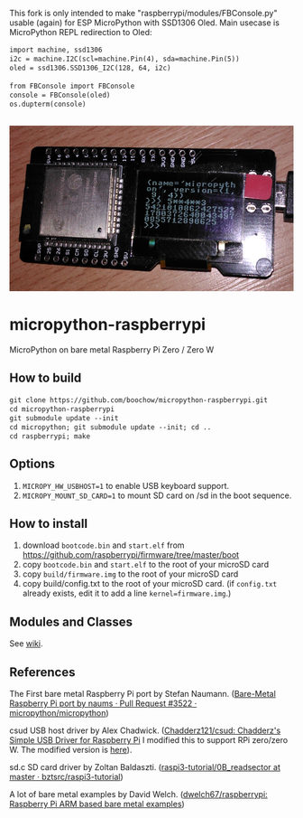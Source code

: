 This fork is only intended to make "raspberrypi/modules/FBConsole.py" usable (again) for ESP MicroPython with SSD1306 Oled. Main usecase is MicroPython REPL redirection to Oled:

    import machine, ssd1306
    i2c = machine.I2C(scl=machine.Pin(4), sda=machine.Pin(5))
    oled = ssd1306.SSD1306_I2C(128, 64, i2c)
    
    from FBConsole import FBConsole
    console = FBConsole(oled)
    os.dupterm(console)

<br><img width=556 height=293 src="raspberrypi/modules/IMG_031018_233121.jpg">

# micropython-raspberrypi

MicroPython on bare metal Raspberry Pi Zero / Zero W

## How to build
```
git clone https://github.com/boochow/micropython-raspberrypi.git
cd micropython-raspberrypi
git submodule update --init
cd micropython; git submodule update --init; cd ..
cd raspberrypi; make
```

## Options
1. `MICROPY_HW_USBHOST=1` to enable USB keyboard support.
1. `MICROPY_MOUNT_SD_CARD=1` to mount SD card on /sd in the boot sequence.

## How to install

1. download `bootcode.bin` and `start.elf` from https://github.com/raspberrypi/firmware/tree/master/boot
1. copy `bootcode.bin` and `start.elf` to the root of your microSD card
1. copy `build/firmware.img` to the root of your microSD card
1. copy build/config.txt to the root of your microSD card. (if `config.txt` already exists, edit it to add a line `kernel=firmware.img`.)

## Modules and Classes

See [wiki](https://github.com/boochow/micropython-raspberrypi/wiki).

## References

The First bare metal Raspberry Pi port by Stefan Naumann. ([Bare\-Metal Raspberry Pi port by naums · Pull Request \#3522 · micropython/micropython](https://github.com/micropython/micropython/pull/3522))

csud USB host driver by Alex Chadwick. ([Chadderz121/csud: Chadderz's Simple USB Driver for Raspberry Pi](https://github.com/Chadderz121/csud) I modified this to support RPi zero/zero W. The modified version is [here](https://github.com/boochow/csud)).

sd.c SD card driver by Zoltan Baldaszti. ([raspi3\-tutorial/0B\_readsector at master · bztsrc/raspi3\-tutorial](https://github.com/bztsrc/raspi3-tutorial/tree/master/0B_readsector))

A lot of bare metal examples by David Welch. ([dwelch67/raspberrypi: Raspberry Pi ARM based bare metal examples](https://github.com/dwelch67/raspberrypi))
